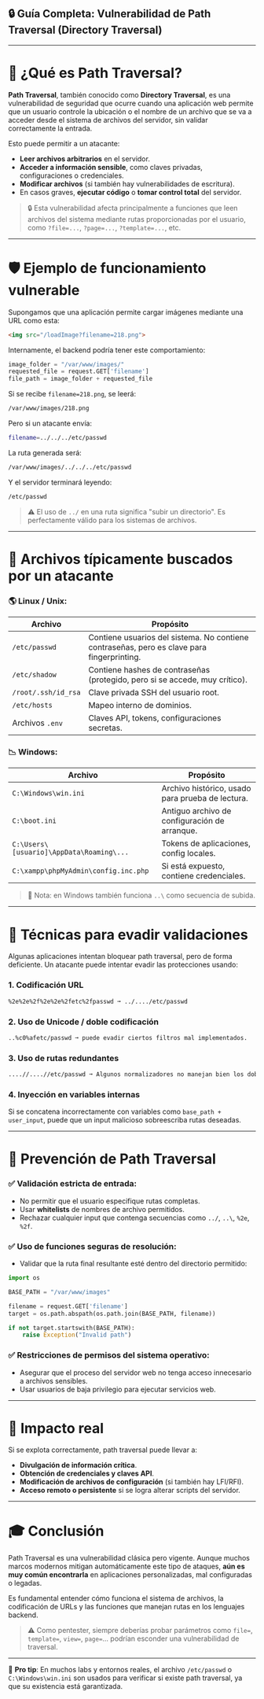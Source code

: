 ## 🔒 Guía Completa: Vulnerabilidad de Path Traversal (Directory Traversal)

---

# 🔐 ¿Qué es Path Traversal?

**Path Traversal**, también conocido como **Directory Traversal**, es una vulnerabilidad de seguridad que ocurre cuando una aplicación web permite que un usuario controle la ubicación o el nombre de un archivo que se va a acceder desde el sistema de archivos del servidor, sin validar correctamente la entrada.

Esto puede permitir a un atacante:

- **Leer archivos arbitrarios** en el servidor.
- **Acceder a información sensible**, como claves privadas, configuraciones o credenciales.
- **Modificar archivos** (si también hay vulnerabilidades de escritura).
- En casos graves, **ejecutar código** o **tomar control total** del servidor.


> 🔒 Esta vulnerabilidad afecta principalmente a funciones que leen archivos del sistema mediante rutas proporcionadas por el usuario, como `?file=...`, `?page=...`, `?template=...`, etc.


---

# 🛡️ Ejemplo de funcionamiento vulnerable

Supongamos que una aplicación permite cargar imágenes mediante una URL como esta:

```html
<img src="/loadImage?filename=218.png">
```

Internamente, el backend podría tener este comportamiento:

```python
image_folder = "/var/www/images/"
requested_file = request.GET['filename']
file_path = image_folder + requested_file
```

Si se recibe `filename=218.png`, se leerá:

```bash
/var/www/images/218.png
```

Pero si un atacante envía:

```bash
filename=../../../etc/passwd
```

La ruta generada será:

```bash
/var/www/images/../../../etc/passwd
```

Y el servidor terminará leyendo:

```bash
/etc/passwd
```

> ⚠️ El uso de `../` en una ruta significa "subir un directorio". Es perfectamente válido para los sistemas de archivos.

---

# 📁 Archivos típicamente buscados por un atacante

### 🌎 Linux / Unix:

| Archivo | Propósito |
|--------|-----------|
| `/etc/passwd` | Contiene usuarios del sistema. No contiene contraseñas, pero es clave para fingerprinting. |
| `/etc/shadow` | Contiene hashes de contraseñas (protegido, pero si se accede, muy crítico). |
| `/root/.ssh/id_rsa` | Clave privada SSH del usuario root. |
| `/etc/hosts` | Mapeo interno de dominios. |
| Archivos `.env` | Claves API, tokens, configuraciones secretas. |


### 📉 Windows:

| Archivo | Propósito |
|--------|-----------|
| `C:\Windows\win.ini` | Archivo histórico, usado para prueba de lectura. |
| `C:\boot.ini` | Antiguo archivo de configuración de arranque. |
| `C:\Users\[usuario]\AppData\Roaming\...` | Tokens de aplicaciones, config locales. |
| `C:\xampp\phpMyAdmin\config.inc.php` | Si está expuesto, contiene credenciales. |

> 📅 Nota: en Windows también funciona `..\` como secuencia de subida.

---

# 🔨 Técnicas para evadir validaciones

Algunas aplicaciones intentan bloquear path traversal, pero de forma deficiente. Un atacante puede intentar evadir las protecciones usando:

### 1. **Codificación URL**

```bash
%2e%2e%2f%2e%2e%2fetc%2fpasswd ➞ ../..../etc/passwd
```

### 2. **Uso de Unicode / doble codificación**

```bash
..%c0%afetc/passwd ➞ puede evadir ciertos filtros mal implementados.
```

### 3. **Uso de rutas redundantes**

```bash
....//....//etc/passwd ➞ Algunos normalizadores no manejan bien los dobles slash.
```

### 4. **Inyección en variables internas**

Si se concatena incorrectamente con variables como `base_path + user_input`, puede que un input malicioso sobreescriba rutas deseadas.


---

# 🚫 Prevención de Path Traversal

### ✅ Validación estricta de entrada:
- No permitir que el usuario especifique rutas completas.
- Usar **whitelists** de nombres de archivo permitidos.
- Rechazar cualquier input que contenga secuencias como `../`, `..\`, `%2e`, `%2f`.

### ✅ Uso de funciones seguras de resolución:
- Validar que la ruta final resultante esté dentro del directorio permitido:

```python
import os

BASE_PATH = "/var/www/images"

filename = request.GET['filename']
target = os.path.abspath(os.path.join(BASE_PATH, filename))

if not target.startswith(BASE_PATH):
    raise Exception("Invalid path")
```

### ✅ Restricciones de permisos del sistema operativo:
- Asegurar que el proceso del servidor web no tenga acceso innecesario a archivos sensibles.
- Usar usuarios de baja privilegio para ejecutar servicios web.


---

# 🚀 Impacto real

Si se explota correctamente, path traversal puede llevar a:

- **Divulgación de información crítica**.
- **Obtención de credenciales y claves API**.
- **Modificación de archivos de configuración** (si también hay LFI/RFI).
- **Acceso remoto o persistente** si se logra alterar scripts del servidor.


---

# 🎓 Conclusión

Path Traversal es una vulnerabilidad clásica pero vigente. Aunque muchos marcos modernos mitigan automáticamente este tipo de ataques, **aún es muy común encontrarla** en aplicaciones personalizadas, mal configuradas o legadas.

Es fundamental entender cómo funciona el sistema de archivos, la codificación de URLs y las funciones que manejan rutas en los lenguajes backend.

> ⚠️ Como pentester, siempre deberías probar parámetros como `file=`, `template=`, `view=`, `page=`... podrían esconder una vulnerabilidad de traversal.

---

📄 **Pro tip**: En muchos labs y entornos reales, el archivo `/etc/passwd` o `C:\Windows\win.ini` son usados para verificar si existe path traversal, ya que su existencia está garantizada.

